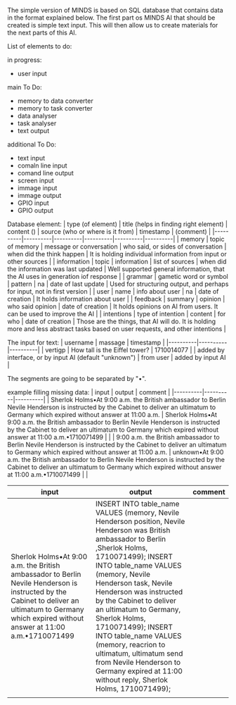 The simple version of MINDS is based on SQL database that contains data in the format explained below. 
The first part os MINDS AI that should be created is simple text input. This will then allow us to create materials for the next parts of this AI.

List of elements to do:

in progress:
- user input

main To Do:
- memory to data converter
- memory to task converter
- data analyser
- task analyser
- text output

additional To Do:
- text input
- comaln line input
- comand line output
- screen input
- immage input
- immage output
- GPIO input
- GPIO output

Database element:
| type (of element) | title (helps in finding right element) | content () | source (who or where is it from) | timestamp | (comment) |
|----------|----------|----------|----------|----------|----------|
| memory | topic of memory | message or conversation | who said, or sides of conversation | when did the think happen | It is holding individual information from input or other sources |
| information | topic | information | list of sources | when did the information was last updated | Well supported general information, that the AI uses in generation iof response |
| grammar | gametic word or symbol | pattern | na | date of last update | Used for structuring output, and perhaps for input, not in first version |
| user | name | info about user | na | date of creation | It holds information about user |
| feedback | summary | opinion | who said opinion | date of creation | It holds opinions on AI from users. It can be used to improve the AI |
| intentions | type of intention | content | for who | date of creation | Those are the things, that AI will do. It is holding more and less abstract tasks based on user requests, and other intentions |

The input for text:
| username | massage | timestamp |
|----------|----------|----------|
| vertigp | How tall is the Eiffel tower? | 1710014077 |
| added by interface, or by input AI (default "unknown") | from user | added by input AI |

The segments are going to be separated by "•".

example filling missing data:
| input | output | comment |
|----------|----------|----------|
| Sherlok Holms•At 9:00 a.m. the British ambassador to Berlin Nevile Henderson is instructed by the Cabinet to deliver an ultimatum to Germany which expired without answer at 11:00 a.m. | Sherlok Holms•At 9:00 a.m. the British ambassador to Berlin Nevile Henderson is instructed by the Cabinet to deliver an ultimatum to Germany which expired without answer at 11:00 a.m.•1710071499 |  |
| 9:00 a.m. the British ambassador to Berlin Nevile Henderson is instructed by the Cabinet to deliver an ultimatum to Germany which expired without answer at 11:00 a.m. | unknown•At 9:00 a.m. the British ambassador to Berlin Nevile Henderson is instructed by the Cabinet to deliver an ultimatum to Germany which expired without answer at 11:00 a.m.•1710071499 |  |

| input | output | comment |
|----------|----------|----------|
| Sherlok Holms•At 9:00 a.m. the British ambassador to Berlin Nevile Henderson is instructed by the Cabinet to deliver an ultimatum to Germany which expired without answer at 11:00 a.m.•1710071499 | INSERT INTO table_name VALUES (memory, Nevile Henderson position, Nevile Henderson was British ambassador to Berlin ,Sherlok Holms, 1710071499); INSERT INTO table_name VALUES (memory, Nevile Henderson task, Nevile Henderson was instructed by the Cabinet to deliver an ultimatum to Germany, Sherlok Holms, 1710071499); INSERT INTO table_name VALUES (memory, reacrion to ultimatum, ultimatum send from Nevile Henderson to Germany expired at 11:00 without reply, Sherlok Holms, 1710071499);
 |  |
